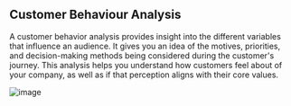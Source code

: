 **Customer Behaviour Analysis**
-------------------------------------------------
A customer behavior analysis provides insight into the different variables that influence an audience. It gives you an idea of the motives, priorities, and decision-making methods being considered during the customer's journey. This analysis helps you understand how customers feel about of your company, as well as if that perception aligns with their core values.

![image](https://user-images.githubusercontent.com/77535395/122363228-fd760380-cf82-11eb-9aba-5738b403fc30.png)

